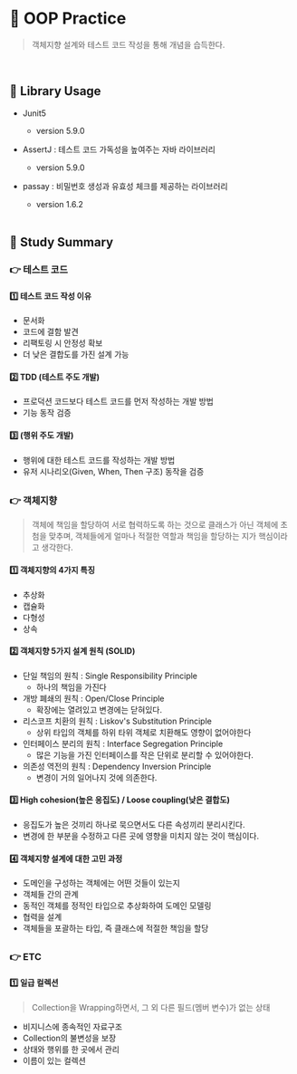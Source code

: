 # 📖 OOP Practice
 > 객체지향 설계와 테스트 코드 작성을 통해 개념을 습득한다.
  
  <br>

## 🧰 Library Usage
- Junit5 
  - version 5.9.0
- AssertJ : 테스트 코드 가독성을 높여주는 자바 라이브러리
  - version 5.9.0
- passay : 비밀번호 생성과 유효성 체크를 제공하는 라이브러리
  - version 1.6.2
  
  <br>

## 📓 Study Summary
### 👉 테스트 코드 
#### 1️⃣ 테스트 코드 작성 이유
- 문서화
- 코드에 결함 발견
- 리팩토링 시 안정성 확보
- 더 낮은 결합도를 가진 설계 가능

#### 2️⃣ TDD (테스트 주도 개발)
- 프로덕션 코드보다 테스트 코드를 먼저 작성하는 개발 방법
- 기능 동작 검증

#### 3️⃣ (행위 주도 개발)
- 행위에 대한 테스트 코드를 작성하는 개발 방법
- 유저 시나리오(Given, When, Then 구조) 동작을 검증

##

### :point_right: 객체지향
> 객체에 책임을 할당하여 서로 협력하도록 하는 것으로
클래스가 아닌 객체에 초첨을 맞추며, 객체들에게 얼마나 적절한 역할과 책임을 할당하는 지가 핵심이라고 생각한다.

#### 1️⃣ 객체지향의 4가지 특징

- 추상화
- 캡슐화
- 다형성 
- 상속

#### 2️⃣ 객체지향 5가지 설계 원칙 (SOLID)
- 단일 책임의 원칙 : Single Responsibility Principle
  - 하나의 책임을 가진다
- 개방 폐쇄의 원칙 : Open/Close Principle
  - 확장에는 열려있고 변경에는 닫혀있다.
- 리스코프 치환의 원칙 : Liskov's Substitution Principle
  - 상위 타입의 객체를 하위 타위 객체로 치환해도 영향이 없어야한다
- 인터페이스 분리의 원칙 : Interface Segregation Principle
  - 많은 기능을 가진 인터페이스를 작은 단위로 분리할 수 있어야한다.
- 의존성 역전의 원칙 : Dependency Inversion Principle
  - 변경이 거의 일어나지 것에 의존한다.

#### 3️⃣ High cohesion(높은 응집도) / Loose coupling(낮은 결합도)
- 응집도가 높은 것끼리 하나로 묵으면서도 다른 속성끼리 분리시킨다.
- 변경에 한 부분을 수정하고 다른 곳에 영향을 미치지 않는 것이 핵심이다.

#### 4️⃣ 객체지향 설계에 대한 고민 과정
- 도메인을 구성하는 객체에는 어떤 것들이 있는지
- 객체들 간의 관계
- 동적인 객체를 정적인 타입으로 추상화하여 도메인 모델링
- 협력을 설계
- 객체들을 포괄하는 타입, 즉 클래스에 적절한 책임을 할당

##

### :point_right: ETC
#### 1️⃣ 일급 컬렉션
> Collection을 Wrapping하면서, 그 외 다른 필드(멤버 변수)가 없는 상태
- 비지니스에 종속적인 자료구조
- Collection의 불변성을 보장
- 상태와 행위를 한 곳에서 관리
- 이름이 있는 컬렉션
